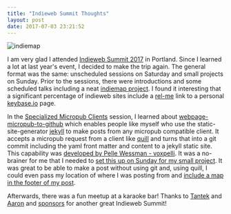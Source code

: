 ```yaml
---
title: "Indieweb Summit Thoughts"
layout: post
date: 2017-07-03 23:21:52
---
```

![indiemap](https://s3.amazonaws.com/coffeebucks/images/image/jekyll/20170624_132515.jpg)

I am very glad I attended [Indieweb Summit 2017](https://2017.indieweb.org/) in Portland.  Since I learned a lot at last year's event, I decided to make the trip again.  The general format was the same: unscheduled sessions on Saturday and small projects on Sunday.  Prior to the sessions, there were introductions and some scheduled talks including a neat [indiemap project](https://snarfed.org/2017-06-24_new-side-project-indie-map).  I found it interesting that a significant percentage of indieweb sites include a [rel-me](http://indieweb.org/rel-me) link to a personal [keybase.io](https://keybase.io) page.

In the [Specialized Micropub Clients](http://indieweb.org/2017/specialmicropub) session, I learned about [webpage-micropub-to-github](https://github.com/voxpelli/webpage-micropub-to-github/) which enables people like myself who use the static-site-generator [jekyll](https://jekyllrb.com/) to make posts from any micropub compatible client.  It accepts a micropub request from a client like [quill](https://quill.p3k.io/) and turns that into a git commit including the yaml front matter and content to a jekyll static site.  This capability was [developed by Pelle Wessman - voxpelli](https://voxpelli.com/2016/03/my-2015-in-indieweb/).  It was a no-brainer for me that I needed to [set this up on Sunday for my small project](https://indieweb.org/2017/Demos#Tom_Brown).  It was great to be able to make a post without using git and, using quill, I could even pass my location of where I was posting from and [include a map in the footer of my post](https://github.com/herestomwiththeweather/herestomwiththeweather.github.io/commit/8abbb4f693077de71f0925677d2a4b0b9da380c5).

Afterwards, there was a fun meetup at a karaoke bar!  Thanks to [Tantek](http://tantek.com/) and [Aaron](https://aaronparecki.com/) and [sponsors](http://indieweb.org/2017/#Sponsors) for another great Indieweb Summit! 


